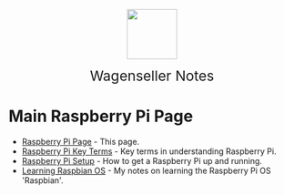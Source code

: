 <img
    src="./assets/img/bailey.jpg"
    width="88"
    style="display: block; width: 88px; margin: auto; margin-bottom: 1em"
/><span style="display: block; text-align: center; font-size: 1.75em;"> Wagenseller Notes </span>

# Main Raspberry Pi Page
 - [Raspberry Pi Page](/learn_to_code/raspberry_pi/) - This page.
 - [Raspberry Pi Key Terms](/learn_to_code/raspberry_pi/raspberry_pi_key_terms) - Key terms in understanding Raspberry Pi.
 - [Raspberry Pi Setup](/learn_to_code/raspberry_pi/raspberry_pi_install) - How to get a Raspberry Pi up and running. 
 - [Learning Raspbian OS](/learn_to_code/raspberry_pi/raspbian) - My notes on learning the Raspberry Pi OS 'Raspbian'. 
 
